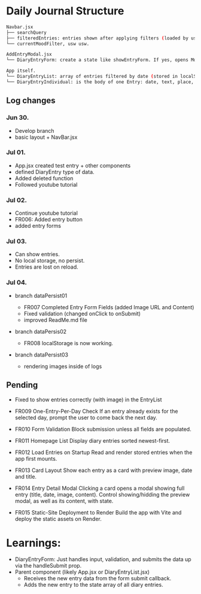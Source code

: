 # Daily Journal Structure

```bash
Navbar.jsx
├── searchQuery
├── filteredEntries: entries shown after applying filters (loaded by useEffect)
└── currentMoodFilter, usw usw.

AddEntryModal.jsx
└── DiaryEntryForm: create a state like showEntryForm. If yes, opens Modal.

App itself.
└── DiaryEntryList: array of entries filtered by date (stored in localStorage - useState).
└── DiaryEntryIndividual: is the body of one Entry: date, text, place, mood, usw.

```

## Log changes

### Jun 30.

- Develop branch
- basic layout + NavBar.jsx

### Jul 01.

- App.jsx created test entry + other components
- defined DiaryEntry type of data.
- Added deleted function
- Followed youtube tutorial

### Jul 02.

- Continue youtube tutorial
- FR006: Added entry button
- added entry forms

### Jul 03.

- Can show entries.
- No local storage, no persist.
- Entries are lost on reload.

### Jul 04.

- branch dataPersist01

  - FR007 Completed Entry Form Fields (added Image URL and Content)
  - Fixed validation (changed onClick to onSubmit)
  - improved ReadMe.md file

- branch dataPersis02

  - FR008 localStorage is now working.

- branch dataPersist03
  - rendering images inside of logs

## Pending

- Fixed to show entries correctly (with image) in the EntryList

- FR009 One-Entry-Per-Day Check If an entry already exists for the selected day, prompt the user to come back the next day.

- FR010 Form Validation Block submission unless all fields are populated.

- FR011 Homepage List Display diary entries sorted newest-first.

- FR012 Load Entries on Startup Read and render stored entries when the app first mounts.

- FR013 Card Layout Show each entry as a card with preview image, date and title.

- FR014 Entry Detail Modal Clicking a card opens a modal showing full entry (title, date, image, content). Control showing/hidding the preview modal, as well as its content, with state.

- FR015 Static-Site Deployment to Render Build the app with Vite and deploy the static assets on Render.

# Learnings:

- DiaryEntryForm: Just handles input, validation, and submits the data up via the handleSubmit prop.
- Parent component (likely App.jsx or DiaryEntryList.jsx)
  - Receives the new entry data from the form submit callback.
  - Adds the new entry to the state array of all diary entries.
